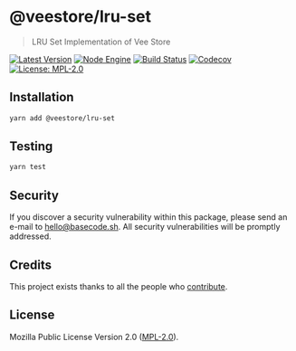 # @veestore/lru-set

> LRU Set Implementation of Vee Store

[![Latest Version](https://badgen.now.sh/npm/v/@veestore/lru-set)](https://www.npmjs.com/package/@veestore/lru-set)
[![Node Engine](https://badgen.now.sh/npm/node/@veestore/lru-set)](https://www.npmjs.com/package/@veestore/lru-set)
[![Build Status](https://badgen.now.sh/circleci/github/veestore/lru-set)](https://circleci.com/gh/veestore/lru-set)
[![Codecov](https://badgen.now.sh/codecov/c/github/veestore/lru-set)](https://codecov.io/gh/veestore/lru-set)
[![License: MPL-2.0](https://badgen.now.sh/badge/license/MPL-2.0/green)](https://mozilla.org/MPL/2.0/)

## Installation

```bash
yarn add @veestore/lru-set
```

## Testing

```bash
yarn test
```

## Security

If you discover a security vulnerability within this package, please send an e-mail to hello@basecode.sh. All security vulnerabilities will be promptly addressed.

## Credits

This project exists thanks to all the people who [contribute](../../contributors).

## License

Mozilla Public License Version 2.0 ([MPL-2.0](./LICENSE)).
